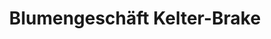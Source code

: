 ---
title: "Blumengeschäft Kelter-Brake"
url: /weener/blumengeschaeft-kelter-brake/
shop: Blumen
---